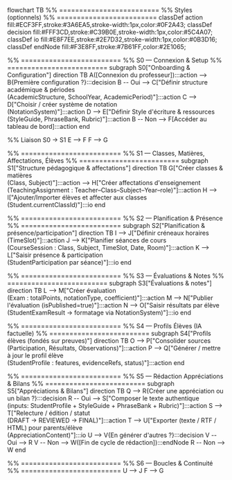flowchart TB
  %% =========================
  %% Styles (optionnels)
  %% =========================
  classDef action fill:#ECF3FF,stroke:#3A6EA5,stroke-width:1px,color:#0F2A43;
  classDef decision fill:#FFF3CD,stroke:#C39B0E,stroke-width:1px,color:#5C4A07;
  classDef io fill:#E8F7EE,stroke:#2E7D32,stroke-width:1px,color:#0B3D16;
  classDef endNode fill:#F3E8FF,stroke:#7B61FF,color:#2E1065;

  %% =========================
  %% S0 — Connexion & Setup
  %% =========================
  subgraph S0["Onboarding & Configuration"]
    direction TB
    A([Connexion du professeur]):::action --> B{Première configuration ?}:::decision
    B -- Oui --> C["Définir structure académique & périodes<br/>(AcademicStructure, SchoolYear, AcademicPeriod)"]:::action
    C --> D["Choisir / créer système de notation<br/>(NotationSystem)"]:::action
    D --> E["Définir Style d'écriture & ressources<br/>(StyleGuide, PhraseBank, Rubric)"]:::action
    B -- Non --> F[Accéder au tableau de bord]:::action
  end

  %% Liaison S0 -> S1
  E --> F
  F --> G

  %% =========================
  %% S1 — Classes, Matières, Affectations, Élèves
  %% =========================
  subgraph S1["Structure pédagogique & affectations"]
    direction TB
    G["Créer classes & matières<br/>(Class, Subject)"]:::action --> H["Créer affectations d'enseignement<br/>(TeachingAssignment : Teacher–Class–Subject–Year–role)"]:::action
    H --> I["Ajouter/Importer élèves et affecter aux classes<br/>(Student.currentClassId)"]:::io
  end

  %% =========================
  %% S2 — Planification & Présence
  %% =========================
  subgraph S2["Planification & présence/participation"]
    direction TB
    I --> J["Définir créneaux horaires<br/>(TimeSlot)"]:::action
    J --> K["Planifier séances de cours<br/>(CourseSession : Class, Subject, TimeSlot, Date, Room)"]:::action
    K --> L["Saisir présence & participation<br/>(StudentParticipation par séance)"]:::io
  end

  %% =========================
  %% S3 — Évaluations & Notes
  %% =========================
  subgraph S3["Évaluations & notes"]
    direction TB
    L --> M["Créer évaluation<br/>(Exam : totalPoints, notationType, coefficient)"]:::action
    M --> N["Publier l'évaluation (isPublished=true)"]:::action
    N --> O["Saisir résultats par élève<br/>(StudentExamResult → formatage via NotationSystem)"]:::io
  end

  %% =========================
  %% S4 — Profils Élèves (IA factuelle)
  %% =========================
  subgraph S4["Profils élèves (fondés sur preuves)"]
    direction TB
    O --> P["Consolider sources (Participation, Résultats, Observations)"]:::action
    P --> Q["Générer / mettre à jour le profil élève<br/>(StudentProfile : features, evidenceRefs, status)"]:::action
  end

  %% =========================
  %% S5 — Rédaction Appréciations & Bilans
  %% =========================
  subgraph S5["Appréciations & Bilans"]
    direction TB
    Q --> R{Créer une appréciation ou un bilan ?}:::decision
    R -- Oui --> S["Composer le texte authentique<br/>(inputs: StudentProfile + StyleGuide + PhraseBank + Rubric)"]:::action
    S --> T["Relecture / édition / statut<br/>(DRAFT → REVIEWED → FINAL)"]:::action
    T --> U["Exporter (texte / RTF / HTML) pour parents/élève<br/>(AppreciationContent)"]:::io
    U --> V{En générer d'autres ?}:::decision
    V -- Oui --> R
    V -- Non --> W([Fin de cycle de rédaction]):::endNode
    R -- Non --> W
  end

  %% =========================
  %% S6 — Boucles & Continuité
  %% =========================
  U --> J
  F --> G